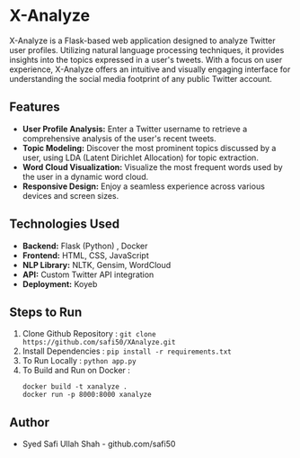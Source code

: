 # X-Analyze


X-Analyze is a Flask-based web application designed to analyze Twitter user profiles. Utilizing natural language processing techniques, it provides insights into the topics expressed in a user's tweets. With a focus on user experience, X-Analyze offers an intuitive and visually engaging interface for understanding the social media footprint of any public Twitter account.

## Features
- **User Profile Analysis:** Enter a Twitter username to retrieve a comprehensive analysis of the user's recent tweets.
- **Topic Modeling:** Discover the most prominent topics discussed by a user, using LDA (Latent Dirichlet Allocation) for topic extraction.
- **Word Cloud Visualization:** Visualize the most frequent words used by the user in a dynamic word cloud.
- **Responsive Design:** Enjoy a seamless experience across various devices and screen sizes.

## Technologies Used
- **Backend:** Flask (Python) , Docker
- **Frontend:** HTML, CSS, JavaScript
- **NLP Library:** NLTK, Gensim, WordCloud
- **API:** Custom Twitter API integration
- **Deployment:** Koyeb

## Steps to Run
1. Clone Github Repository : `git clone  https://github.com/safi50/XAnalyze.git`
2. Install Dependencies : `pip install -r requirements.txt`
3. To Run Locally : `python app.py`
4. To Build and Run on Docker :
   ```
   docker build -t xanalyze .
   docker run -p 8000:8000 xanalyze     
   ```

## Author
- Syed Safi Ullah Shah - github.com/safi50
